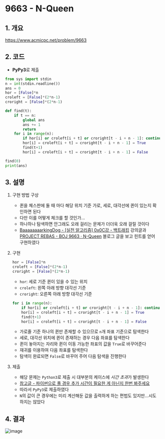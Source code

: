 # 9663 - N-Queen

## 1. 개요

https://www.acmicpc.net/problem/9663

## 2. 코드

- **PyPy3**로 제출
```python
from sys import stdin
n = int(stdin.readline())
ans = 0
hor = [False]*n
croleft = [False]*(2*n-1)
croright = [False]*(2*n-1)

def find(t):
    if t == n:
        global ans
        ans += 1
        return
    for i in range(n):
        if hor[i] or croleft[i + t] or croright[t - i + n - 1]: continue
        hor[i] = croleft[i + t] = croright[t - i + n - 1] = True
        find(t+1)
        hor[i] = croleft[i + t] = croright[t - i + n - 1] = False

find(0)
print(ans)
```

## 3. 설명

1. 구현 방법 구상

    - 퀸을 체스판에 둘 때 마다 해당 위치 기준 가로, 세로, 대각선에 퀸이 있는지 확인하면 된다
    - 다만 이를 어떻게 체크를 할 것인가...
    - 하나하나 탐색하면 안그래도 오래 걸리는 문제가 더더욱 오래 걸릴 것이다
    - [BaaaaaaaarkingDog - [실전 알고리즘] 0x0C강 - 백트래킹](https://baaaaaaaaaaaaaaaaaaaaaaarkingdog.tistory.com/945?category=773649) 강의글과 [PROJECT REBAS - BOJ 9663 · N-Queen](https://rebas.kr/761) 블로그 글을 보고 힌트를 얻어 구현하였다

2. 구현

    ```python
    hor = [False]*n
    croleft = [False]*(2*n-1)
    croright = [False]*(2*n-1)
    ```
    - `hor`: 세로 기준 퀸이 있을 수 있는 위치
    - `croleft`: 왼쪽 아래 방향 대각선 기준
    - `croright`: 오른쪽 아래 방향 대각선 기준

    ```python
    for i in range(n):
        if hor[i] or croleft[i + t] or croright[t - i + n - 1]: continue
        hor[i] = croleft[i + t] = croright[t - i + n - 1] = True
        find(t+1)
        hor[i] = croleft[i + t] = croright[t - i + n - 1] = False
    ```
    - 가로줄 기준 하나의 퀸만 존재할 수 있으므로 `n`개 좌표 기준으로 탐색한다
    - 세로, 대각선 위치에 퀸이 존재하는 경우 다음 좌표를 탐색한다
    - 퀸이 놓아지는 자리와 퀸이 이동 가능한 좌표의 값을 `True`로 바꾸어준다
    - 재귀를 이용하여 다음 좌표를 탐색한다
    - 탐색이 완료되면 `False`로 바꾸어 주어 다음 탐색을 진행한다

3. 제출

    - 해당 문제는 `Python3`로 제출 시 대부분의 케이스에 *시간 초과*가 발생한다
    - [참고글 - 파이썬으로 풀 경우 추가 시간이 필요한 게 아닌지 한번 봐주세요](https://www.acmicpc.net/board/view/34490)
    - 따라서 `PyPy3`로 제출하였다
    - `N`의 값이 큰 경우에는 미리 계산해둔 값을 출력하게 하는 편법도 있지만...시도하지는 않았다

## 4. 결과
![image](https://user-images.githubusercontent.com/29600820/89909694-502bb400-dc2a-11ea-834d-c3596da15d14.png)
